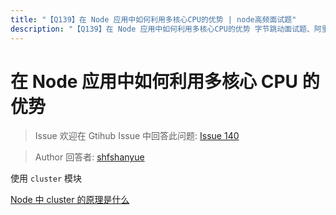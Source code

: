 ```yaml
---
title: "【Q139】在 Node 应用中如何利用多核心CPU的优势 | node高频面试题"
description: "【Q139】在 Node 应用中如何利用多核心CPU的优势 字节跳动面试题、阿里腾讯面试题、美团小米面试题。"
---
```


# 在 Node 应用中如何利用多核心 CPU 的优势

> Issue
> 欢迎在 Gtihub Issue 中回答此问题: [Issue 140](https://github.com/shfshanyue/Daily-Question/issues/140)

> Author
> 回答者: [shfshanyue](https://github.com/shfshanyue)

使用 `cluster` 模块

[Node 中 cluster 的原理是什么](https://github.com/shfshanyue/Daily-Question/issues/141)
